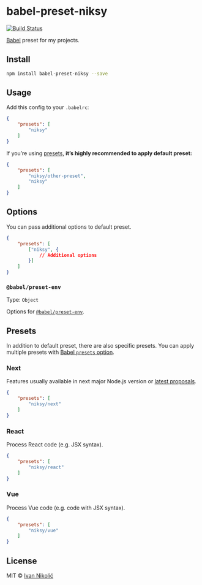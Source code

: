 # babel-preset-niksy

[![Build Status][ci-img]][ci]

[Babel][babel] preset for my projects.

## Install

```sh
npm install babel-preset-niksy --save
```

## Usage

Add this config to your `.babelrc`:

```json
{
	"presets": [
		"niksy"
	]
}
```

If you’re using [presets](#presets), **it’s highly recommended to apply default preset:**

```json
{
	"presets": [
		"niksy/other-preset",
		"niksy"
	]
}
```

## Options

You can pass additional options to default preset.

```json
{
	"presets": [
		["niksy", {
			// Additional options
		}]
	]
}
```

### `@babel/preset-env`

Type: `Object`

Options for [`@babel/preset-env`][babel-preset-env].

## Presets

In addition to default preset, there are also specific presets. You can apply
multiple presets with [Babel `presets` option][babel-presets].

### Next

Features usually available in next major Node.js version or [latest proposals][tc39-proposals].

```json
{
	"presets": [
		"niksy/next"
	]
}
```

### React

Process React code (e.g. JSX syntax).

```json
{
	"presets": [
		"niksy/react"
	]
}
```

### Vue

Process Vue code (e.g. code with JSX syntax).

```json
{
	"presets": [
		"niksy/vue"
	]
}
```

## License

MIT © [Ivan Nikolić](http://ivannikolic.com)

[ci]: https://travis-ci.org/niksy/babel-preset-niksy
[ci-img]: https://travis-ci.org/niksy/babel-preset-niksy.svg?branch=master
[babel]: https://babeljs.io/
[babel-presets]: https://babeljs.io/docs/en/plugins.html#plugin-ordering
[tc39-proposals]: https://github.com/tc39/proposals#active-proposals
[babel-preset-env]: https://babeljs.io/docs/en/babel-preset-env.html#options
